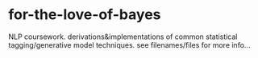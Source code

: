 # for-the-love-of-bayes
NLP coursework. derivations&implementations of common statistical tagging/generative model techniques. see filenames/files for more info...

